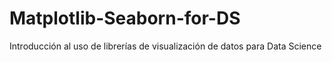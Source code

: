 # Matplotlib-Seaborn-for-DS
Introducción al uso de librerías de visualización de datos para Data Science
